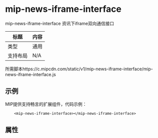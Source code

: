 # mip-news-iframe-interface

mip-news-iframe-interface 资讯下iframe双向通信接口

标题|内容
----|----
类型|通用
支持布局|N/A
所需脚本https://c.mipcdn.com/static/v1/mip-news-iframe-interface/mip-news-iframe-interface.js

## 示例

MIP提供支持畅言的扩展组件，代码示例：

```
    <mip-news-iframe-interface></mip-news-iframe-interface>
```

## 属性

